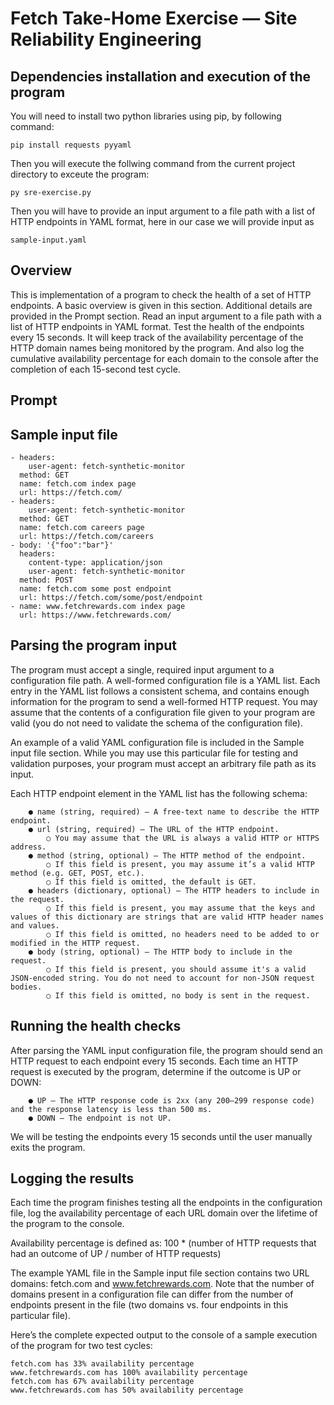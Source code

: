 # Fetch Take-Home Exercise — Site Reliability Engineering 

## Dependencies installation and execution of the program
You will need to install two python libraries using pip, by following command:
    
```
pip install requests pyyaml
```
Then you will execute the follwing command from the current project directory to exceute the program:

```
py sre-exercise.py
```
Then you will have to provide an input argument to a file path with a list of HTTP endpoints in YAML format, here in our case we will provide input as 

``` 
sample-input.yaml
```

## Overview
This is implementation of a program to check the health of a set of HTTP endpoints. A basic overview is given in this section. Additional details are provided in the Prompt section. Read an input argument to a file path with a list of HTTP endpoints in YAML format. Test the health of the endpoints every 15 seconds. It will keep track of the availability percentage of the HTTP domain names being monitored by the program. And also log the cumulative availability percentage for each domain to the console after the completion of each 15-second test cycle.

## Prompt 
## Sample input file
```
- headers:
    user-agent: fetch-synthetic-monitor
  method: GET
  name: fetch.com index page
  url: https://fetch.com/
- headers:
    user-agent: fetch-synthetic-monitor
  method: GET
  name: fetch.com careers page
  url: https://fetch.com/careers
- body: '{"foo":"bar"}'
  headers:
    content-type: application/json
    user-agent: fetch-synthetic-monitor
  method: POST
  name: fetch.com some post endpoint
  url: https://fetch.com/some/post/endpoint
- name: www.fetchrewards.com index page
  url: https://www.fetchrewards.com/
 ```

## Parsing the program input 
The program must accept a single, required input argument to a configuration file path. A well-formed configuration file is a YAML list. Each entry in the YAML list follows a consistent schema, and contains enough information for the program to send a well-formed HTTP request. You may assume that the contents of a configuration file given to your program are valid (you do not need to validate the schema of the configuration file).

An example of a valid YAML configuration file is included in the Sample input file section. While you may use this particular file for testing and validation purposes, your program must accept an arbitrary file path as its input.

Each HTTP endpoint element in the YAML list has the following schema:
```
    ● name (string, required) — A free-text name to describe the HTTP endpoint.
    ● url (string, required) — The URL of the HTTP endpoint.
        ○ You may assume that the URL is always a valid HTTP or HTTPS address.
    ● method (string, optional) — The HTTP method of the endpoint.
        ○ If this field is present, you may assume it’s a valid HTTP method (e.g. GET, POST, etc.).
        ○ If this field is omitted, the default is GET.
    ● headers (dictionary, optional) — The HTTP headers to include in the request.
        ○ If this field is present, you may assume that the keys and values of this dictionary are strings that are valid HTTP header names and values.
        ○ If this field is omitted, no headers need to be added to or modified in the HTTP request.
    ● body (string, optional) — The HTTP body to include in the request.
        ○ If this field is present, you should assume it's a valid JSON-encoded string. You do not need to account for non-JSON request bodies.
        ○ If this field is omitted, no body is sent in the request.
```

## Running the health checks
After parsing the YAML input configuration file, the program should send an HTTP request to each endpoint every 15 seconds. Each time an HTTP request is executed by the program, determine if the outcome is UP or DOWN:
```
    ● UP — The HTTP response code is 2xx (any 200–299 response code) and the response latency is less than 500 ms.
    ● DOWN — The endpoint is not UP.
```

We will be testing the endpoints every 15 seconds until the user manually exits the program.

## Logging the results
Each time the program finishes testing all the endpoints in the configuration file, log the availability percentage of each URL domain over the lifetime of the program to the console.

Availability percentage is defined as:
    100 * (number of HTTP requests that had an outcome of UP / number of HTTP requests)

The example YAML file in the Sample input file section contains two URL domains: fetch.com and www.fetchrewards.com. Note that the number of domains present in a configuration file can differ from the number of endpoints present in the file (two domains vs. four endpoints in this particular file).

Here’s the complete expected output to the console of a sample execution of the program for two test cycles:
    
    fetch.com has 33% availability percentage
    www.fetchrewards.com has 100% availability percentage
    fetch.com has 67% availability percentage
    www.fetchrewards.com has 50% availability percentage
